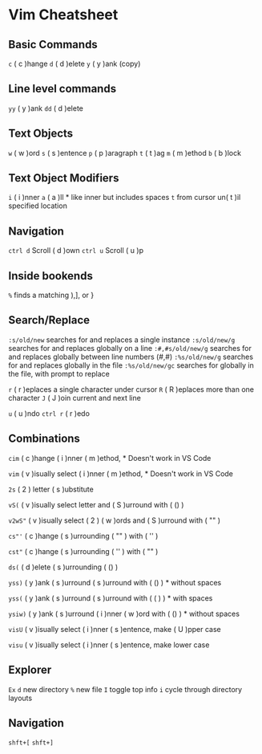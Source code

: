 # Vim Cheatsheet

## Basic Commands
`c` ( c )hange
`d` ( d )elete
`y` ( y )ank (copy)

## Line level commands
`yy` ( y )ank
`dd` ( d )elete

## Text Objects

`w` ( w )ord
`s` ( s )entence
`p` ( p )aragraph
`t` ( t )ag
`m` ( m )ethod
`b` ( b )lock

## Text Object Modifiers
`i` ( i )nner
`a` ( a )ll * like inner but includes spaces
`t` from cursor un( t )il specified location

## Navigation

`ctrl d` Scroll ( d )own
`ctrl u` Scroll ( u )p

## Inside bookends
`%` finds a matching ),], or }

## Search/Replace
`:s/old/new` searches for and replaces a single instance 
`:s/old/new/g` searches for and replaces globally on a line
`:#,#s/old/new/g` searches for and replaces globally between line numbers (#,#)
`:%s/old/new/g` searches for and replaces globally in the file
`:%s/old/new/gc` searches for globally in the file, with prompt to replace

`r` ( r )eplaces a single character under cursor
`R` ( R )eplaces more than one character
`J` ( J )oin current and next line

`u` ( u )ndo
`ctrl r` ( r )edo

## Combinations

`cim` ( c )hange ( i )nner ( m )ethod, * Doesn't work in VS Code

`vim` ( v )isually select ( i )nner ( m )ethod, * Doesn't work in VS Code

`2s` ( 2 ) letter ( s )ubstitute

`vS(` ( v )isually select letter and ( S )urround with ( () )

`v2wS"` ( v )isually select ( 2 ) ( w )ords and ( S )urround with ( "" )

`cs"'` ( c )hange ( s )urrounding ( "" ) with ( '' )

`cst"` ( c )hange ( s )urrounding ( '' ) with ( "" )

`ds(` ( d )elete ( s )urrounding ( () )

`yss)` ( y )ank ( s )urround ( s )urround with ( () ) * without spaces

`yss(` ( y )ank ( s )urround ( s )urround with ( ( ) ) * with spaces

`ysiw)` ( y )ank ( s )urround ( i )nner ( w )ord with ( () ) * without spaces

`visU` ( v )isually select ( i )nner ( s )entence, make ( U )pper case

`visu` ( v )isually select ( i )nner ( s )entence, make lower case

## Explorer

`Ex`
`d` new directory
`%` new file
`I` toggle top info
`i` cycle through directory layouts

## Navigation
`shft+[`
`shft+]`
